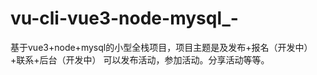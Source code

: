 # vu-cli-vue3-node-mysql_-
基于vue3+node+mysql的小型全栈项目，项目主题是及发布+报名（开发中）+联系+后台（开发中） 可以发布活动，参加活动。分享活动等等。
